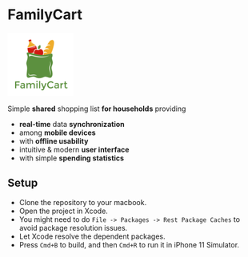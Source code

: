 # FamilyCart

![FamilyCart Icon](./FamilyCart/FamilyCart%20Icon.png)

Simple **shared** shopping list **for households** providing

- **real-time** data **synchronization**
- among **mobile devices**
- with **offline usability**
- intuitive & modern **user interface**
- with simple **spending statistics**

## Setup

- Clone the repository to your macbook.
- Open the project in Xcode.
- You might need to do `File -> Packages -> Rest Package Caches` to avoid package resolution issues.
- Let Xcode resolve the dependent packages.
- Press `Cmd+B` to build, and then `Cmd+R` to run it in iPhone 11 Simulator.

